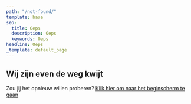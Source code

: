 ```yaml
---
path: "/not-found/"
template: base
seo:
  title: Oeps
  description: Oeps
  keywords: Oeps
headline: Oeps
_template: default_page
---
```

## Wij zijn even de weg kwijt

Zou jij het opnieuw willen proberen?
[Klik hier om naar het beginscherm te gaan](https://www.homeworks.nl/ "Terug naar de homepage")
